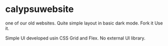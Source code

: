 # calypsuwebsite
one of our old websites. Quite simple layout in basic dark mode. Fork it Use it.

Simple UI developed usin CSS Grid and Flex. No external UI library.
